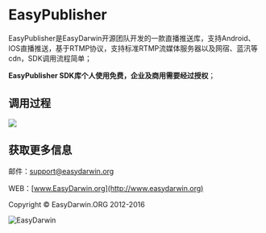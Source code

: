 # EasyPublisher #

EasyPublisher是EasyDarwin开源团队开发的一款直播推送库，支持Android、IOS直播推送，基于RTMP协议，支持标准RTMP流媒体服务器以及网宿、蓝汛等cdn，SDK调用流程简单；

**EasyPublisher SDK库个人使用免费，企业及商用需要经过授权**；

## 调用过程 ##
![](http://www.easydarwin.org/skin/easydarwin/images/easypublisher20160222.png)

## 获取更多信息 ##

邮件：[support@easydarwin.org](mailto:support@easydarwin.org) 

WEB：[www.EasyDarwin.org](http://www.easydarwin.org)

Copyright &copy; EasyDarwin.ORG 2012-2016

![EasyDarwin](http://www.easydarwin.org/skin/easydarwin/images/wx_qrcode.jpg)
